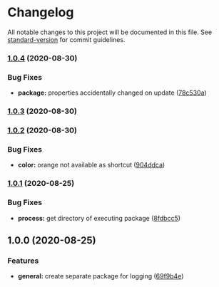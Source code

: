 # Changelog

All notable changes to this project will be documented in this file. See [standard-version](https://github.com/conventional-changelog/standard-version) for commit guidelines.

### [1.0.4](https://github.com/tobua/logua/compare/v1.0.3...v1.0.4) (2020-08-30)


### Bug Fixes

* **package:** properties accidentally changed on update ([78c530a](https://github.com/tobua/logua/commit/78c530a185e4ec3ecf30ab6e33ab8f44489eb2fc))

### [1.0.3](https://github.com/tobua/logua/compare/v1.0.2...v1.0.3) (2020-08-30)

### [1.0.2](https://github.com/tobua/logua/compare/v1.0.1...v1.0.2) (2020-08-30)


### Bug Fixes

* **color:** orange not available as shortcut ([904ddca](https://github.com/tobua/logua/commit/904ddcad458eb1a49a64c49270440c1d5f088871))

### [1.0.1](https://github.com/tobua/logua/compare/v1.0.0...v1.0.1) (2020-08-25)


### Bug Fixes

* **process:** get directory of executing package ([8fdbcc5](https://github.com/tobua/logua/commit/8fdbcc594ad0fd3fd5776bdc2882219863c75b7c))

## 1.0.0 (2020-08-25)


### Features

* **general:** create separate package for logging ([69f9b4e](https://github.com/tobua/logua/commit/69f9b4ea3035771e6c185f540ea772a96434aa28))

